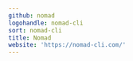 ```yaml
---
github: nomad
logohandle: nomad-cli
sort: nomad-cli
title: Nomad
website: 'https://nomad-cli.com/'
---
```

